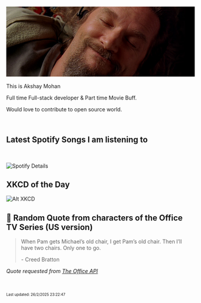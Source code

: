 [![Akshay's GitHub Banner](./assets/bigLebowski.jpg)](https://github.com/AkshayHere)

This is Akshay Mohan

Full time Full-stack developer & Part time Movie Buff.

Would love to contribute to open source world.

<!-- ## &#x1f4c8; GitHub Stats

<br>
<a href="https://github.com/akshayhere">
  <img align="center" style="margin:0.5rem" src="https://dudes-abides-this-github-stats.vercel.app/api/top-langs/?username=akshayhere&layout=compact&hide=html,css&disable_animations=true&theme=cobalt&card_width=410px" alt="Akshay's GitHub Stats" />
</a> -->

<br>

## Latest Spotify Songs I am listening to

<br>

![Spotify Details](https://spotify-recently-played-readme.vercel.app/api?user=akshay_here&unique=true)

## XKCD of the Day

![Alt XKCD](https://imgs.xkcd.com/comics/stack.png)


## 📣 Random Quote from characters of the Office TV Series (US version)

> When Pam gets Michael’s old chair, I get Pam’s old chair. Then I’ll have two chairs. Only one to go.
>
> <p>- Creed Bratton</p>

_Quote requested from [The Office API](https://officeapi.akashrajpurohit.com/quote/random)_

<br>

<sub><sup>Last updated: 26/2/2025 23:22:47</sup></sub>
